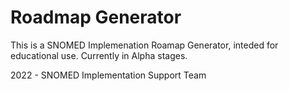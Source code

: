 # Roadmap Generator

This is a SNOMED Implemenation Roamap Generator, inteded for educational use. Currently in Alpha stages.

2022 - SNOMED Implementation Support Team
